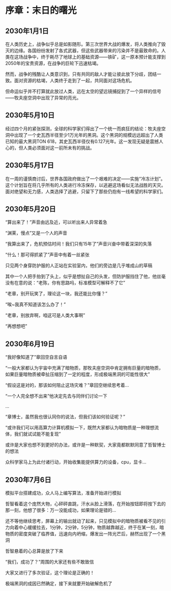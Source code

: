 # 序章：末日的曙光

## 2030年1月1日
在人类历史上，战争似乎总是如影随形。第三次世界大战的爆发，将人类推向了毁灭的边缘。各国纷纷发射了各式武器，但这些武器带来的污染并不是最致命的。人类在这场战争中，终于耗尽了地球上的基础资源——铁矿，这一原本预计能支撑到2050年的宝贵资源，在战争的巨轮下迅速枯竭。

然而，战争的残酷让人类意识到，只有共同的敌人才能让彼此放下分歧，团结一致。面对资源的枯竭，人类终于走到了一起，共同面对这场危机。

但命运似乎并不打算就此放过人类，远在太空的望远镜捕捉到了一个异样的信号——牧夫座空洞中出现了异常的亮光。

## 2030年5月10日
经过四个月的紧张探测，全球的科学家们得出了一个统一而疯狂的结论：牧夫座空洞中出现了一个史瓦西半径至少1万光年的黑洞。这个黑洞的规模远远超出了人类已知的最大黑洞TON 618，其史瓦西半径仅有0.127光年。这一发现无疑是震撼人心的，但人类必须面对这一前所未有的挑战。

## 2030年5月17日
在一周的谨慎商讨后，世界各国政府做出了一个艰难的决定——实施“冷冻计划”。这个计划旨在将几乎所有的人类进行冷冻保存，以逃避这场看似无法战胜的天灾。面对绝望和无力感，人类选择了逃避，只留下了那些仍抱有一线希望的科学家们。

## 2030年5月20日
“算出来了！”声音由远及近，可以听出来人异常着急

“渊莱，慢点”又是一个人的声音

“我算出来了，危机预估时间！我们只有15年了”声音兴奋中带着深深的失落

“什么！那可得抓紧了”声音中有着一丝紧张

只见两个身穿防护服的人正站在实验室内，他们的旁边是几乎堆成山的草稿

其中一个人把手抬到了头上，似乎是想扯自己的头发，但防护服挡住了他，他丝毫没有在意的说：“老陈，你有思路吗，标准模型可解释不了它”

“老章，别开玩笑了，理论这一块，我还能比你懂？”

“唉~我真不知道该怎么办了！”

“老章，别放弃啊，咱这可是人类大事啊”

“再想想吧”

## 2030年6月19日
“我好像知道了”章回空自言自语

“一般大家都认为宇宙中充满了暗物质，那牧夫座空洞中肯定拥有巨量的暗物质，如果巨量暗物质被牵扯压缩到了一定的程度，形成极端黑洞的可能性很大”

“假设这是对的，那该如何阻止这场灾难？”章回空继续思考着...

“一个人完全想不出来”他决定先去与同伴们讨论一下

...

“章博士，虽然我也很认同你的说法，但我们该如何验证呢？”

“或许我们可以用高算力计算机模拟一下，既然大家都认为暗物质是一种理想流体，我们就试试能不能复现”

或许是大家也想不到更好的办法，或许是一种默契，大家竟都默默同意了哲智博士的想法

众科学家马上为此付诸行动，开始收集能提供算力的设备，cpu，显卡...

## 2030年7月6日
模拟平台搭建成功，众人马上编写算法，准备开始进行模拟

哲智看着这个庞然大物，心砰砰直跳，汗水从脸上滑落，在开始按钮即将按下去的那一刻，他想了很多：万一没能成功，如果理论是错的...

还不等他继续思考，屏幕上的输出就动了起来，只见模拟中的暗物质被看不见的引力向着中心缓缓拉去，1分钟，2分钟，5分钟，物质越靠越近，终于在某一刻，暗物质的密度突破了临界值，迅速向内坍缩，爆发出一阵光芒后，赫然出现了一个黑洞

哲智悬着的心总算是放了下来

“我们，成功了？”周围的大家还有些不敢致信

大家又进行了多次验证，这个理论是正确的！

极端黑洞的成因已然确定，接下来就要开始破解危机了
